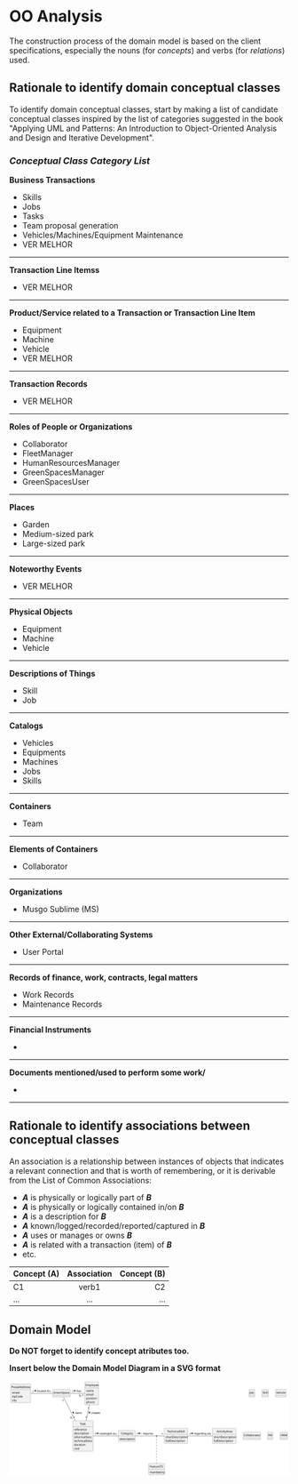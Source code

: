 # OO Analysis

The construction process of the domain model is based on the client specifications, especially the nouns (for _concepts_) and verbs (for _relations_) used.

## Rationale to identify domain conceptual classes
To identify domain conceptual classes, start by making a list of candidate conceptual classes inspired by the list of categories suggested in the book "Applying UML and Patterns: An Introduction to Object-Oriented Analysis and Design and Iterative Development".


### _Conceptual Class Category List_

**Business Transactions**

* Skills 
* Jobs 
* Tasks 
* Team proposal generation 
* Vehicles/Machines/Equipment Maintenance
* VER MELHOR

---

**Transaction Line Itemss**

* VER MELHOR

---

**Product/Service related to a Transaction or Transaction Line Item**

* Equipment
* Machine
* Vehicle
* VER MELHOR

---

**Transaction Records**

* VER MELHOR

---  

**Roles of People or Organizations**

* Collaborator
* FleetManager
* HumanResourcesManager
* GreenSpacesManager 
* GreenSpacesUser

---

**Places**

* Garden
* Medium-sized park
* Large-sized park

---

**Noteworthy Events**

* VER MELHOR

---

**Physical Objects**

* Equipment
* Machine
* Vehicle

---

**Descriptions of Things**

* Skill
* Job

---

**Catalogs**

* Vehicles
* Equipments
* Machines
* Jobs
* Skills

---

**Containers**

* Team

---

**Elements of Containers**

* Collaborator

---

**Organizations**

* Musgo Sublime (MS)

---

**Other External/Collaborating Systems**

* User Portal

---

**Records of finance, work, contracts, legal matters**

* Work Records
* Maintenance Records

---

**Financial Instruments**

* 

---

**Documents mentioned/used to perform some work/**

* 

---


## Rationale to identify associations between conceptual classes

An association is a relationship between instances of objects that indicates a relevant connection and that is worth of remembering, or it is derivable from the List of Common Associations:

- **_A_** is physically or logically part of **_B_**
- **_A_** is physically or logically contained in/on **_B_**
- **_A_** is a description for **_B_**
- **_A_** known/logged/recorded/reported/captured in **_B_**
- **_A_** uses or manages or owns **_B_**
- **_A_** is related with a transaction (item) of **_B_**
- etc.


| Concept (A) 		|  Association   	|  Concept (B) |
|----------	   		|:-------------:		|------:       |
| C1  	| verb1    		 	| C2  |
| ...  	| ...    		 	| ...  |



## Domain Model

**Do NOT forget to identify concept atributes too.**

**Insert below the Domain Model Diagram in a SVG format**

![Domain Model](svg/project-domain-model.svg)